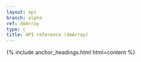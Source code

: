 ```yaml
---
layout: api
branch: alpha
ref: dmArray
type: c
title: API reference (dmArray)
---
```

{% include anchor_headings.html html=content %}